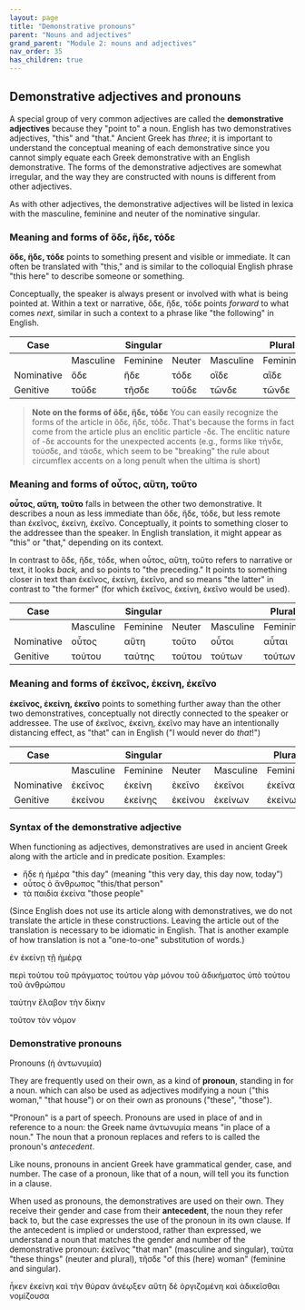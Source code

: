 ```yaml
---
layout: page
title: "Demonstrative pronouns"
parent: "Nouns and adjectives"
grand_parent: "Module 2: nouns and adjectives"
nav_order: 35
has_children: true
---
```


## Demonstrative adjectives and pronouns

A special group of very common adjectives are called the **demonstrative adjectives** because they "point to" a noun.  English has two demonstratives adjectives, "this" and "that."  Ancient Greek has *three*; it is important to understand the conceptual meaning of each demonstrative since you cannot simply equate each Greek demonstrative with an English demonstrative. The forms of the demonstrative adjectives are somewhat irregular, and the way they are constructed with nouns is different from other adjectives.

As with other adjectives, the demonstrative adjectives will be listed in lexica with the masculine, feminine and neuter of the nominative singular.

### Meaning and forms of ὅδε, ἥδε, τόδε

**ὅδε, ἥδε, τόδε**  points to something present and visible or immediate. It can often be translated with "this," and is similar to the colloquial English phrase "this here" to describe someone or something. 

Conceptually, the speaker is always present or involved with what is being pointed at. Within a text or narrative, ὅδε, ἥδε, τόδε points *forward* to what comes *next*, similar in such a context to a phrase like "the following" in English.


| Case  |    | Singular|    |     | Plural  |     |
| --- | --- | --- | --- | --- | --- | --- |
|    | Masculine | Feminine | Neuter | Masculine | Feminine | Neuter |
| Nominative | ὅδε | ἥδε | τόδε | οἵδε | αἵδε | τάδε |
| Genitive | τοῦδε | τῆσδε | τοῦδε | τῶνδε | τῶνδε | τῶνδε |



> **Note on the forms of ὅδε, ἥδε, τόδε** You can easily recognize the forms of the article in ὅδε, ἥδε, τόδε.  That's because the forms in fact come from the article plus an enclitic particle -δε.   The enclitic nature of -δε accounts for the unexpected accents (e.g., forms like τήνδε, τούσδε, and τάσδε, which seem to be "breaking" the rule about circumflex accents on a long penult when the ultima is short) 


### Meaning and forms of  οὗτος, αὕτη, τοῦτο

**οὗτος, αὕτη, τοῦτο** falls in between the other two demonstrative.  It describes a noun as less immediate than ὅδε, ἥδε, τόδε, but less remote than ἐκεῖνος, ἐκείνη, ἐκεῖνο. Conceptually, it points to something closer to the addressee than the speaker.  In English translation, it might appear as "this" or "that," depending on its context.

In contrast to ὅδε, ἥδε, τόδε, when οὗτος, αὕτη, τοῦτο refers to narrative or text, it looks *back,* and so points to "the preceding." It points to something closer in text than ἐκεῖνος, ἐκείνη, ἐκεῖνο, and so means "the latter" in contrast to "the former" (for which ἐκεῖνος, ἐκείνη, ἐκεῖνο would be used).



| Case  |    | Singular|    |     | Plural  |     |
| --- | --- | --- | --- | --- | --- | --- |
|    | Masculine | Feminine | Neuter | Masculine | Feminine | Neuter |
| Nominative | οὗτος | αὕτη | τοῦτο | οὗτοι | αὗται | ταῦτα |
| Genitive | τούτου | ταύτης | τούτου | τούτων | τούτων | τούτων |



### Meaning and forms of  ἐκεῖνος, ἐκείνη, ἐκεῖνο


**ἐκεῖνος, ἐκείνη, ἐκεῖνο** points to something further away than the other two demonstratives, 
conceptually not directly connected to the speaker or addressee.  The use of ἐκεῖνος, ἐκείνη, ἐκεῖνο may have an intentionally distancing effect, as "that" can in English ("I would never do *that*!")


| Case  |    | Singular|    |     | Plural  |     |
| --- | --- | --- | --- | --- | --- | --- |
|    | Masculine | Feminine | Neuter | Masculine | Feminine | Neuter |
| Nominative | ἐκεῖνος  | ἐκείνη  | ἐκεῖνο  | ἐκεῖνοι | ἐκεῖναι  | ἐκεῖνα  |
| Genitive | ἐκείνου | ἐκείνης | ἐκείνου | ἐκείνων | ἐκείνων | ἐκείνων |


### Syntax of the demonstrative adjective

When functioning as adjectives, demonstratives are used in ancient Greek along with the article and in predicate position. Examples:

- ἥδε ἡ ἡμέρα  "this day" (meaning "this very day, this day now, today")
- οὗτος ὁ ἄνθρωπος  "this/that person"
- τὰ παιδία ἐκείνα "those people"


(Since English does not use its article along with demonstratives, we do not translate the article in these constructions. Leaving the article out of the translation is necessary to be idiomatic in English. That is another example of how translation is not a "one-to-one" substitution of words.)


ἐν ἐκείνῃ τῇ ἡμέρᾳ



περὶ τούτου τοῦ πράγματος
τούτου γὰρ μόνου τοῦ ἀδικήματος
ὑπὸ τούτου τοῦ ἀνθρώπου

ταύτην ἔλαβον τὴν δίκην


τοῦτον τὸν νόμον

### Demonstrative pronouns


Pronouns (ἡ ἀντωνυμία)

They are frequently used on their own, as a kind of **pronoun**, standing in for a noun. 
which can also be used as adjectives modifying a noun ("this woman," "that house") or on their own as pronouns ("these", "those").

"Pronoun" is a part of speech. Pronouns are used in place of and in reference to a noun: the Greek name ἀντωνυμία means "in place of a noun." The noun that a pronoun replaces and refers to is called the pronoun's _antecedent_.

Like nouns, pronouns in ancient Greek have grammatical gender, case, and number. The case of a pronoun, like that of a noun, will tell you its function in a clause.






When used as pronouns, the demonstratives are used on their own. They receive their gender and case from their **antecedent**, the noun they refer back to, but the case expresses the use of the pronoun in its own clause. If the antecedent is implied or understood, rather than expressed, we understand a noun that matches the gender and number of the demonstrative pronoun: ἐκεῖνος "that man" (masculine and singular), ταῦτα "these things" (neuter and plural), τῆσδε "of this (here) woman" (feminine and singular).


ἧκεν ἐκείνη καὶ τὴν θύραν ἀνέῳξεν
αὕτη δὲ ὀργιζομένη καὶ ἀδικεῖσθαι νομίζουσα